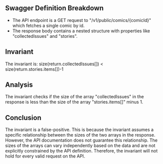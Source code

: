## Swagger Definition Breakdown
- The API endpoint is a GET request to "/v1/public/comics/{comicId}" which fetches a single comic by id.
- The response body contains a nested structure with properties like "collectedIssues" and "stories".

## Invariant
The invariant is: size(return.collectedIssues[]) < size(return.stories.items[])-1

## Analysis
The invariant checks if the size of the array "collectedIssues" in the response is less than the size of the array "stories.items[]" minus 1.

## Conclusion
The invariant is a false-positive. This is because the invariant assumes a specific relationship between the sizes of the two arrays in the response. However, the API documentation does not guarantee this relationship. The sizes of the arrays can vary independently based on the data and are not explicitly constrained by the API definition. Therefore, the invariant will not hold for every valid request on the API.
